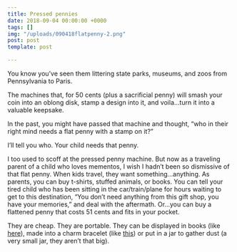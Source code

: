 ```yaml
---
title: Pressed pennies
date: 2018-09-04 00:00:00 +0000
tags: []
img: "/uploads/090418flatpenny-2.png"
post: post
template: post

---
```

You know you’ve seen them littering state parks, museums, and zoos from Pennsylvania to Paris.

The machines that, for 50 cents (plus a sacrificial penny) will smash your coin into an oblong disk, stamp a design into it, and voila…turn it into a valuable keepsake. 

In the past, you might have passed that machine and thought, “who in their right mind needs a flat penny with a stamp on it?”

I’ll tell you who. Your child needs that penny.

I too used to scoff at the pressed penny machine. But now as a traveling parent of a child who loves mementos, I wish I hadn’t been so dismissive of that flat penny. When kids travel, they want something…anything. As parents, you can buy t-shirts, stuffed animals, or books. You can tell your tired child who has been sitting in the car/train/plane for hours waiting to get to this destination, “You don’t need anything from this gift shop, you have your memories,” and deal with the aftermath. Or…you can buy a flattened penny that costs 51 cents and fits in your pocket.

They are cheap. They are portable. They can be displayed in books (like [here](https://www.amazon.com/Penny-Passport/dp/B00XHH0UG2/ref=sr_1_3?ie=UTF8&qid=1500009102&sr=8-3&keywords=pressed+pennies "penny book")), made into a charm bracelet (like [this](http://whatido.com/posts/souvenir-pressed-penny-bracelet "pressed penny charm bracelet")) or put in a jar to gather dust (a very small jar, they aren’t that big).